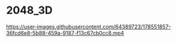 # 2048_3D

https://user-images.githubusercontent.com/64389723/178551857-36fcd6e8-5b88-459a-9187-f13c67cb0cc8.mp4


